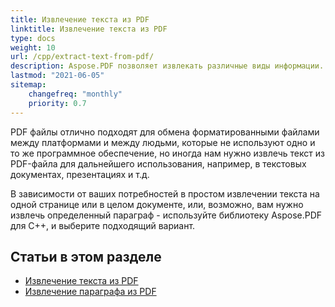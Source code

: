 ```yaml
---
title: Извлечение текста из PDF
linktitle: Извлечение текста из PDF
type: docs
weight: 10
url: /cpp/extract-text-from-pdf/
description: Aspose.PDF позволяет извлекать различные виды информации. Этот раздел содержит статьи по извлечению текста из PDF-документов с использованием Aspose.PDF в C++.
lastmod: "2021-06-05"
sitemap:
    changefreq: "monthly"
    priority: 0.7
---
```


PDF файлы отлично подходят для обмена форматированными файлами между платформами и между людьми, которые не используют одно и то же программное обеспечение, но иногда нам нужно извлечь текст из PDF-файла для дальнейшего использования, например, в текстовых документах, презентациях и т.д.

В зависимости от ваших потребностей в простом извлечении текста на одной странице или в целом документе, или, возможно, вам нужно извлечь определенный параграф - используйте библиотеку Aspose.PDF для C++, и выберите подходящий вариант.

## Статьи в этом разделе

- [Извлечение текста из PDF](/pdf/cpp/extract-text-from-all-pdf/)
- [Извлечение параграфа из PDF](/pdf/cpp/extract-paragraph-from-pdf/)